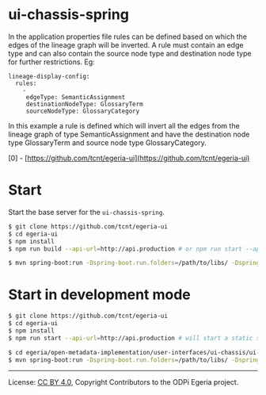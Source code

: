 # ui-chassis-spring

In the application properties file rules can be defined based on which the edges of the lineage graph will be inverted.
A rule must contain an edge type and can also contain the source node type and destination node type for further restrictions.
Eg:

```
lineage-display-config:
  rules:
    -
     edgeType: SemanticAssignment
     destinationNodeType: GlossaryTerm
     sourceNodeType: GlossaryCategory
```

In this example a rule is defined which will invert all the edges from the lineage graph of type SemanticAssignment
and have the destination node type GlossaryTerm and source node type GlossaryCategory.

[0] - [https://github.com/tcnt/egeria-ui](https://github.com/tcnt/egeria-ui)

# Start

Start the base server for the `ui-chassis-spring`.

```bash
$ git clone https://github.com/tcnt/egeria-ui
$ cd egeria-ui
$ npm install
$ npm run build --api-url=http://api.production # or npm run start --api-url=http://api.production
```

```bash
$ mvn spring-boot:run -Dspring-boot.run.folders=/path/to/libs/ -Dspring-boot.run.arguments="--omas.server.name= --omas.server.url= --open.lineage.server.url= --open.lineage.server.name= --server.ssl.trust-store=/path/to/truststore.p12 --cors.allowed-origins=*"
```

# Start in development mode

```bash
$ git clone https://github.com/tcnt/egeria-ui
$ cd egeria-ui
$ npm install
$ npm run start --api-url=http://api.production # will start a static server on http://localhost:8081

$ cd egeria/open-metadata-implementation/user-interfaces/ui-chassis/ui-chassis-spring/
$ mvn spring-boot:run -Dspring-boot.run.folders=/path/to/libs/ -Dspring-boot.run.arguments="--omas.server.name= --omas.server.url= --open.lineage.server.url= --open.lineage.server.name= --server.ssl.trust-store=/path/to/truststore.p12 --cors.allowed-origins=*"
```

----
License: [CC BY 4.0](https://creativecommons.org/licenses/by/4.0/),
Copyright Contributors to the ODPi Egeria project.
